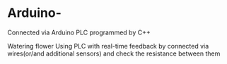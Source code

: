 # Arduino-
Connected via Arduino PLC programmed by C++

Watering flower 
Using PLC with real-time feedback by connected via wires(or/and additional sensors) and check the resistance between them



